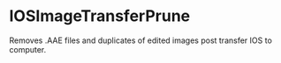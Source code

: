 # IOSImageTransferPrune
Removes .AAE files and duplicates of edited images post transfer IOS to computer.

